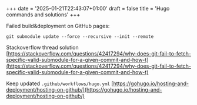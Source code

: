 +++
date = '2025-01-21T22:43:07+01:00'
draft = false
title = 'Hugo commands and solutions'
+++

Failed build&deployment on GitHub pages:

``git submodule update --force --recursive --init --remote``

Stackoverflow thread solution [https://stackoverflow.com/questions/42417294/why-does-git-fail-to-fetch-specific-valid-submodule-for-a-given-commit-and-how-t](https://stackoverflow.com/questions/42417294/why-does-git-fail-to-fetch-specific-valid-submodule-for-a-given-commit-and-how-t)


Keep updated ``.github/workflows/hugo.yml``
[https://gohugo.io/hosting-and-deployment/hosting-on-github/](https://gohugo.io/hosting-and-deployment/hosting-on-github/)